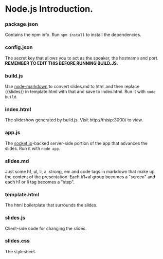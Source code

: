 Node.js Introduction.
===


### package.json

Contains the npm info. Run `npm install` to install the dependencies.

### config.json

The secret key that allows you to act as the speaker, the hostname and port.
<br>**REMEMBER TO EDIT THIS BEFORE RUNNING BUILD.JS.**

### build.js

Use [node-markdown](https://github.com/andris9/node-markdown) to convert slides.md to html and then replace {{slides}} in template.html with that and save to index.html. Run it with `node build`.

### index.html

The slideshow generated by build.js. Visit http://thisip:3000/ to view.

### app.js

The [socket.io](http://socket.io/)-backed server-side portion of the app that advances the slides. Run it with `node app`.

### slides.md

Just some h1, ul, li, a, strong, em and code tags in markdown that make up the content of the presentation. Each h1+ul group becomes a "screen" and each h1 or li tag becomes a "step".

### template.html

The html boilerplate that surrounds the slides.

### slides.js

Client-side code for changing the slides.

### slides.css

The stylesheet.

